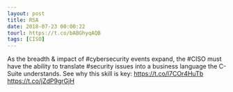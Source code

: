 ```yaml
---
layout: post
title: RSA
date: 2018-07-23 00:00:22
tourl: https://t.co/bABGhyqAQB
tags: [CISO]
---
```

As the breadth &amp; impact of #cybersecurity events expand, the #CISO must have the ability to translate #security issues into a business language the C-Suite understands. See why this skill is key: https://t.co/l7COr4HuTb https://t.co/jZdP9grGjH